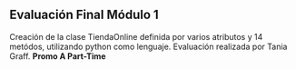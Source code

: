 ## Evaluación Final Módulo 1

Creación de la clase TiendaOnline definida por varios atributos y 14 metódos, utilizando python como lenguaje.
Evaluación realizada por Tania Graff.
**Promo A Part-Time**